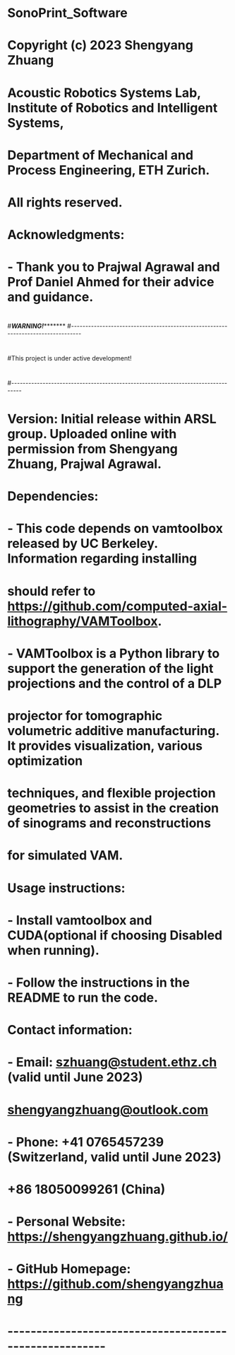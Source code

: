 # SonoPrint_Software
# Copyright (c) 2023 Shengyang Zhuang
# Acoustic Robotics Systems Lab, Institute of Robotics and Intelligent Systems,
# Department of Mechanical and Process Engineering, ETH Zurich.
# All rights reserved.
#
# Acknowledgments:
# - Thank you to Prajwal Agrawal and Prof Daniel Ahmed for their advice and guidance.
#
#*********************************WARNING!****************************************
#---------------------------------------------------------------------------------
#
#This project is under active development!
#
#---------------------------------------------------------------------------------
#
# Version: Initial release within ARSL group. Uploaded online with permission from Shengyang Zhuang, Prajwal Agrawal.
#
# Dependencies:
# - This code depends on vamtoolbox released by UC Berkeley. Information regarding installing
# should refer to https://github.com/computed-axial-lithography/VAMToolbox.
# - VAMToolbox is a Python library to support the generation of the light projections and the control of a DLP
# projector for tomographic volumetric additive manufacturing. It provides visualization, various optimization
# techniques, and flexible projection geometries to assist in the creation of sinograms and reconstructions
# for simulated VAM.
#
# Usage instructions:
# - Install vamtoolbox and CUDA(optional if choosing Disabled when running).
# - Follow the instructions in the README to run the code.
#
# Contact information:
# - Email: szhuang@student.ethz.ch (valid until June 2023)
#          shengyangzhuang@outlook.com
# - Phone: +41 0765457239 (Switzerland, valid until June 2023)
#          +86 18050099261 (China)
# - Personal Website: https://shengyangzhuang.github.io/
# - GitHub Homepage: https://github.com/shengyangzhuang
# -------------------------------------------------------
